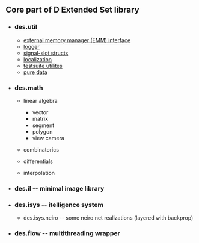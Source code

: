 ## Core part of D Extended Set library

- ### des.util

    - [external memory manager (EMM) interface](doc/des/util/emm.md)
    - [logger](doc/des/util/logger.md)
    - [signal-slot structs](doc/des/util/signal.md)
    - [localization](doc/des/util/localization.md)
    - [testsuite utilites](doc/des/util/testsuite.md)
    - [pure data](doc/des/util/pdata.md)

- ### des.math 

    - linear algebra

        - vector
        - matrix
        - segment
        - polygon
        - view camera

    - combinatorics
    - differentials
    - interpolation

- ### des.il -- minimal image library

- ### des.isys -- itelligence system

    - des.isys.neiro -- some neiro net realizations (layered with backprop)

- ### des.flow -- multithreading wrapper
